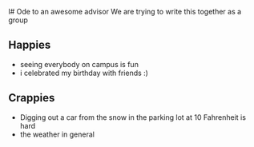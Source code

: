 l# Ode to an awesome advisor
We are trying to write this together as a group


## Happies

- seeing everybody on campus is fun
- i celebrated my birthday with friends :) 

## Crappies

- Digging out a car from the snow in the parking lot at 10 Fahrenheit is hard
- the weather in general
